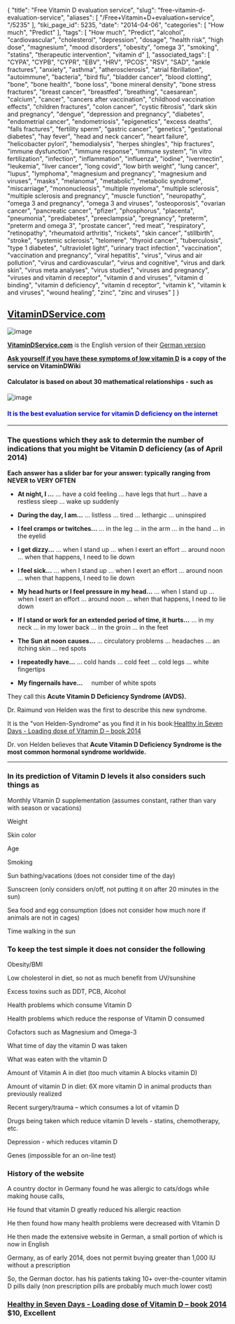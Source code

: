 {
    "title": "Free Vitamin D evaluation service",
    "slug": "free-vitamin-d-evaluation-service",
    "aliases": [
        "/Free+Vitamin+D+evaluation+service",
        "/5235"
    ],
    "tiki_page_id": 5235,
    "date": "2014-04-06",
    "categories": [
        "How much",
        "Predict"
    ],
    "tags": [
        "How much",
        "Predict",
        "alcohol",
        "cardiovascular",
        "cholesterol",
        "depression",
        "dosage",
        "health risk",
        "high dose",
        "magnesium",
        "mood disorders",
        "obesity",
        "omega 3",
        "smoking",
        "statins",
        "therapeutic intervention",
        "vitamin d"
    ],
    "associated_tags": [
        "CYPA",
        "CYPB",
        "CYPR",
        "EBV",
        "HRV",
        "PCOS",
        "RSV",
        "SAD",
        "ankle fractures",
        "anxiety",
        "asthma",
        "atherosclerosis",
        "atrial fibrillation",
        "autoimmune",
        "bacteria",
        "bird flu",
        "bladder cancer",
        "blood clotting",
        "bone",
        "bone health",
        "bone loss",
        "bone mineral density",
        "bone stress fractures",
        "breast cancer",
        "breastfed",
        "breathing",
        "caesarean",
        "calcium",
        "cancer",
        "cancers after vaccination",
        "childhood vaccination effects",
        "children fractures",
        "colon cancer",
        "cystic fibrosis",
        "dark skin and pregnancy",
        "dengue",
        "depression and pregnancy",
        "diabetes",
        "endometrial cancer",
        "endometriosis",
        "epigenetics",
        "excess deaths",
        "falls fractures",
        "fertility sperm",
        "gastric cancer",
        "genetics",
        "gestational diabetes",
        "hay fever",
        "head and neck cancer",
        "heart failure",
        "helicobacter pylori",
        "hemodialysis",
        "herpes shingles",
        "hip fractures",
        "immune dysfunction",
        "immune response",
        "immune system",
        "in vitro fertilization",
        "infection",
        "inflammation",
        "influenza",
        "iodine",
        "ivermectin",
        "leukemia",
        "liver cancer",
        "long covid",
        "low birth weight",
        "lung cancer",
        "lupus",
        "lymphoma",
        "magnesium and pregnancy",
        "magnesium and viruses",
        "masks",
        "melanoma",
        "metabolic",
        "metabolic syndrome",
        "miscarriage",
        "mononucleosis",
        "multiple myeloma",
        "multiple sclerosis",
        "multiple sclerosis and pregnancy",
        "muscle function",
        "neuropathy",
        "omega 3 and pregnancy",
        "omega 3 and viruses",
        "osteoporosis",
        "ovarian cancer",
        "pancreatic cancer",
        "pfizer",
        "phosphorus",
        "placenta",
        "pneumonia",
        "prediabetes",
        "preeclampsia",
        "pregnancy",
        "preterm",
        "preterm and omega 3",
        "prostate cancer",
        "red meat",
        "respiratory",
        "retinopathy",
        "rheumatoid arthritis",
        "rickets",
        "skin cancer",
        "stillbirth",
        "stroke",
        "systemic sclerosis",
        "telomere",
        "thyroid cancer",
        "tuberculosis",
        "type 1 diabetes",
        "ultraviolet light",
        "urinary tract infection",
        "vaccination",
        "vaccination and pregnancy",
        "viral hepatitis",
        "virus",
        "virus and air pollution",
        "virus and cardiovascular",
        "virus and cognitive",
        "virus and dark skin",
        "virus meta analyses",
        "virus studies",
        "viruses and pregnancy",
        "viruses and vitamin d receptor",
        "vitamin d and viruses",
        "vitamin d binding",
        "vitamin d deficiency",
        "vitamin d receptor",
        "vitamin k",
        "vitamin k and viruses",
        "wound healing",
        "zinc",
        "zinc and viruses"
    ]
}


## [VitaminDService.com](http://www.vitamindservice.com/)

<img src="https://d378j1rmrlek7x.cloudfront.net/attachments/jpeg/vitamin-d-service.jpg" alt="image">

 **[VitaminDService.com](http://www.vitamindservice.com/)**  is the English version of their [German version](http://www.vitamindservice.de/)

 **[Ask yourself if you have these symptoms of low vitamin D](/posts/ask-yourself-if-you-have-these-symptoms-of-low-vitamin-d) is a copy of the service on VitaminDWiki** 

#### Calculator is based on about 30 mathematical relationships - such as

<img src="https://d378j1rmrlek7x.cloudfront.net/attachments/jpeg/service-deviations.jpg" alt="image">

#### <span style="color:#00F;">It is the best evaluation service for vitamin D deficiency on the internet </span>

---

### The questions which they ask to determin the number of indications that you might be Vitamin D deficiency (as of April 2014)

 **Each answer has a slider bar for your answer: typically ranging from NEVER to VERY OFTEN** 

<!-- ~tc~ start ~/tc~ -->

*  **At night, I ...** ... have a cold feeling ... have legs that hurt  ... have a restless sleep  ... wake up suddenly

*  **During the day, I am...** ... listless  ... tired  ... lethargic  ... uninspired

*  **I feel cramps or twitches...** ... in the leg  ... in the arm  ... in the hand ... in the eyelid 

*  **I get dizzy...** ... when I stand up  ... when I exert an effort  ... around noon  ... when that happens, I need to lie down

*  **I feel sick...** ... when I stand up  ... when I exert an effort  ... around noon  ... when that happens, I need to lie down 

*  **My head hurts or I feel pressure in my head...** ... when I stand up  ... when I exert an effort  ... around noon  ... when that happens, I need to lie down

*  **If I stand or work for an extended period of time, it hurts...** ... in my neck  ... in my lower back ... in the groin  ... in the feet 

*  **The Sun at noon causes...** ... circulatory problems  ... headaches  ... an itching skin  ... red spots 

*  **I repeatedly have...** ... cold hands  ... cold feet  ... cold legs  ... white fingertips 

*  **My fingernails have…** &nbsp; &nbsp; number of white spots

<!-- ~tc~ end ~/tc~ -->

They call this  **Acute Vitamin D Deficiency Syndrome (AVDS).** 

Dr. Raimund von Helden was the first to describe this new syndrome.

It is the "von Helden-Syndrome“ as you find it in his book:[Healthy in Seven Days - Loading dose of Vitamin D – book 2014](/posts/healthy-in-seven-days-loading-dose-of-vitamin-d-book-2014)

Dr. von Helden believes that  **Acute Vitamin D Deficiency Syndrome is the most common hormonal syndrome worldwide.** 

---

### In its prediction of Vitamin D levels it also considers such things as

Monthly Vitamin D supplementation (assumes constant, rather than vary with season or vacations)

Weight

Skin color

Age

Smoking

Sun bathing/vacations (does not consider time of the day)

Sunscreen (only considers on/off, not putting it on after 20 minutes in the sun)

Sea food and egg consumption (does not consider how much nore if animals are not in cages)

Time walking in the sun

### To keep the test simple it does not consider the following

Obesity/BMI

Low cholesterol in diet, so not as much benefit from UV/sunshine

Excess toxins such as DDT, PCB, Alcohol

Health problems which consume Vitamin D

Health problems which reduce the response of Vitamin D consumed 

Cofactors such as Magnesium and Omega-3

What time of day the vitamin D was taken

What was eaten with the vitamin D

Amount of Vitamin A in diet (too much vitamin A blocks vitamin D)

Amount of vitamin D in diet: 6X more vitamin D in animal products than previously realized

Recent surgery/trauma – which consumes a lot of vitamin D

Drugs being taken which reduce vitamin D levels - statins, chemotherapy, etc.

Depression - which reduces vitamin D

Genes (impossible for an on-line test)

### History of the website

A country doctor in Germany found he was allergic to cats/dogs while making house calls,

He found that vitamin D greatly reduced his allergic reaction

He then found how many health problems were decreased with Vitamin D

He then made the extensive website in German, a small portion of which is now in English

Germany, as of early 2014, does not permit buying greater than 1,000 IU without a prescription

So, the German doctor. has his patients taking 10+ over-the-counter vitamin D pills daily (non prescription pills are probably much much lower cost)

### [Healthy in Seven Days - Loading dose of Vitamin D – book 2014](/posts/healthy-in-seven-days-loading-dose-of-vitamin-d-book-2014) $10, Excellent